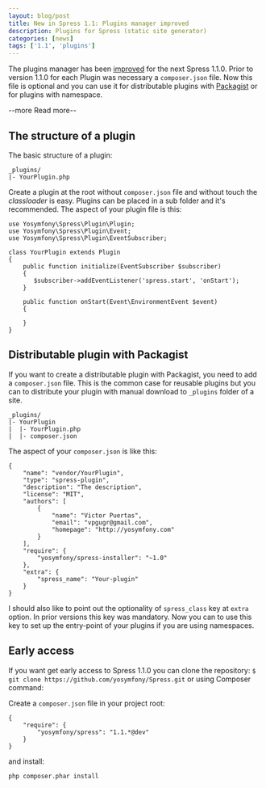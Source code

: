 ```yaml
---
layout: blog/post
title: New in Spress 1.1: Plugins manager improved
description: Plugins for Spress (static site generator)
categories: [news]
tags: ['1.1', 'plugins']
---
```

The plugins manager has been [improved](https://github.com/yosymfony/Spress/issues/11) for the next 
Spress 1.1.0. Prior to version 1.1.0 for each Plugin was necessary a `composer.json` file. Now this file is optional
and you can use it for distributable plugins with [Packagist](https://packagist.org/) or for plugins
with namespace.

--more Read more--

## The structure of a plugin

The basic structure of a plugin:

```
_plugins/
|- YourPlugin.php
```

Create a plugin at the root without `composer.json` file and without touch the *classloader* is
easy. Plugins can be placed in a sub folder and it's recommended. The aspect of your plugin file is this:

```
use Yosymfony\Spress\Plugin\Plugin;
use Yosymfony\Spress\Plugin\Event;
use Yosymfony\Spress\Plugin\EventSubscriber;

class YourPlugin extends Plugin
{
    public function initialize(EventSubscriber $subscriber)
    {
       $subscriber->addEventListener('spress.start', 'onStart');
    }

    public function onStart(Event\EnvironmentEvent $event)
    {
        
    }
}
```

## Distributable plugin with Packagist

If you want to create a distributable plugin with Packagist, you need to add a `composer.json` file.
This is the common case for reusable plugins but you can to distribute your plugin with manual download
to `_plugins` folder of a site.

```
_plugins/
|- YourPlugin
|  |- YourPlugin.php
|  |- composer.json
```

The aspect of your `composer.json` is like this:

```
{
    "name": "vendor/YourPlugin",
    "type": "spress-plugin",
    "description": "The description",
    "license": "MIT",
    "authors": [
        {
            "name": "Victor Puertas",
            "email": "vpgugr@gmail.com",
            "homepage": "http://yosymfony.com"
        }
    ],
    "require": {
        "yosymfony/spress-installer": "~1.0"
    },
    "extra": {
        "spress_name": "Your-plugin"
    }
}
```
I should also like to point out the optionality of `spress_class` key at `extra` option. In prior versions
this key was mandatory. Now you can to use this key to set up the entry-point of your plugins if you are using
namespaces.

## Early access
If you want get early access to Spress 1.1.0 you can clone the repository:
`$ git clone https://github.com/yosymfony/Spress.git` or using Composer command:

Create a `composer.json` file in your project root:

```
{
    "require": {
        "yosymfony/spress": "1.1.*@dev"
    }
}
```

and install:
```
php composer.phar install
```
